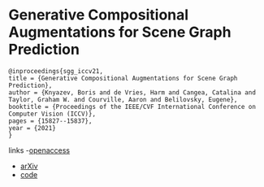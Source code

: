 # Generative Compositional Augmentations for Scene Graph Prediction

```
@inproceedings{sgg_iccv21,
title = {Generative Compositional Augmentations for Scene Graph Prediction},
author = {Knyazev, Boris and de Vries, Harm and Cangea, Catalina and Taylor, Graham W. and Courville, Aaron and Belilovsky, Eugene},
booktitle = {Proceedings of the IEEE/CVF International Conference on Computer Vision (ICCV)},
pages = {15827--15837},
year = {2021}
}
```

links
-[openaccess](http://openaccess.thecvf.com//content/ICCV2021/html/Knyazev_Generative_Compositional_Augmentations_for_Scene_Graph_Prediction_ICCV_2021_paper.html)
- [arXiv](https://arxiv.org/abs/2007.05756)
- [code](https://github.com/bknyaz/sgg)
